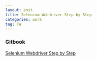 ```yaml
---
layout: post
title: Selenium Webdriver Step by Step
categories: work
tag: TW
---
```




### Gitbook

[Selenium Webdriver Step by Step](http://biaowang.gitbooks.io/selenium-webdriver-test-step-by-step/)














  


